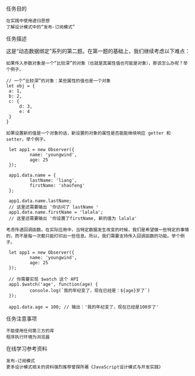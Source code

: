 任务目的

    在实践中使用递归思想
    了解设计模式中的“发布-订阅模式”

任务描述

这是“动态数据绑定”系列的第二题。在第一题的基础上，我们继续考虑以下难点：

    如果传入参数对象是一个“比较深”的对象（也就是其属性值也可能是对象），那该怎么办呢？举个例子。

    // 一个“比较深”的对象：某些属性的值也是一个对象
    let obj = {
     a: 1,
     b: 2,
     c: {
         d: 3,
         e: 4
     }
    }

    如果设置新的值是一个对象的话，新设置的对象的属性是否能能继续响应 getter 和 setter。举个例子。

     let app1 = new Observer({
             name: 'youngwind',
             age: 25
     });

     app1.data.name = {
             lastName: 'liang',
             firstName: 'shaofeng'
     };

     app1.data.name.lastName;
     // 这里还需要输出 '你访问了 lastName '
     app1.data.name.firstName = 'lalala';
     // 这里还需要输出 '你设置了firstName, 新的值为 lalala'

    考虑传递回调函数。在实际应用中，当特定数据发生改变的时候，我们是希望做一些特定的事情的，而不是每一次都只能打印出一些信息。所以，我们需要支持传入回调函数的功能。举个例子。

     let app1 = new Observer({
             name: 'youngwind',
             age: 25
     });

     // 你需要实现 $watch 这个 API
     app1.$watch('age', function(age) {
             console.log(`我的年纪变了，现在已经是：${age}岁了`)
     });

     app1.data.age = 100; // 输出：'我的年纪变了，现在已经是100岁了'

任务注意事项

    不能使用任何第三方的库
    程序执行环境为浏览器

在线学习参考资料

    发布-订阅模式
    更多设计模式相关的资料强烈推荐曾探所著《JavaScript设计模式与开发实践》
